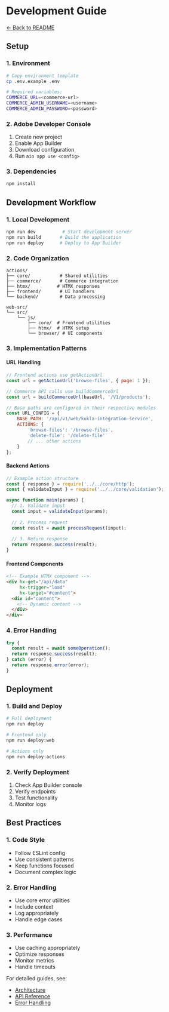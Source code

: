 # Development Guide

[← Back to README](../README.md)

## Setup

### 1. Environment

```bash
# Copy environment template
cp .env.example .env

# Required variables:
COMMERCE_URL=<commerce-url>
COMMERCE_ADMIN_USERNAME=<username>
COMMERCE_ADMIN_PASSWORD=<password>
```

### 2. Adobe Developer Console

1. Create new project
2. Enable App Builder
3. Download configuration
4. Run `aio app use <config>`

### 3. Dependencies

```bash
npm install
```

## Development Workflow

### 1. Local Development

```bash
npm run dev          # Start development server
npm run build       # Build the application
npm run deploy      # Deploy to App Builder
```

### 2. Code Organization

```
actions/
├── core/           # Shared utilities
├── commerce/       # Commerce integration
├── htmx/          # HTMX responses
├── frontend/       # UI handlers
└── backend/        # Data processing

web-src/
└── src/
    └── js/
        ├── core/  # Frontend utilities
        ├── htmx/  # HTMX setup
        └── browser/ # UI components
```

### 3. Implementation Patterns

#### URL Handling

```javascript
// Frontend actions use getActionUrl
const url = getActionUrl('browse-files', { page: 1 });

// Commerce API calls use buildCommerceUrl
const url = buildCommerceUrl(baseUrl, '/V1/products');

// Base paths are configured in their respective modules
const URL_CONFIG = {
    BASE_PATH: '/api/v1/web/kukla-integration-service',
    ACTIONS: {
        'browse-files': '/browse-files',
        'delete-file': '/delete-file'
        // ... other actions
    }
};
```

#### Backend Actions

```javascript
// Example action structure
const { response } = require('../../core/http');
const { validateInput } = require('../../core/validation');

async function main(params) {
  // 1. Validate input
  const input = validateInput(params);
  
  // 2. Process request
  const result = await processRequest(input);
  
  // 3. Return response
  return response.success(result);
}
```

#### Frontend Components

```html
<!-- Example HTMX component -->
<div hx-get="/api/data"
     hx-trigger="load"
     hx-target="#content">
  <div id="content">
    <!-- Dynamic content -->
  </div>
</div>
```

### 4. Error Handling

```javascript
try {
  const result = await someOperation();
  return response.success(result);
} catch (error) {
  return response.error(error);
}
```

## Deployment

### 1. Build and Deploy

```bash
# Full deployment
npm run deploy

# Frontend only
npm run deploy:web

# Actions only
npm run deploy:actions
```

### 2. Verify Deployment

1. Check App Builder console
2. Verify endpoints
3. Test functionality
4. Monitor logs

## Best Practices

### 1. Code Style

- Follow ESLint config
- Use consistent patterns
- Keep functions focused
- Document complex logic

### 2. Error Handling

- Use core error utilities
- Include context
- Log appropriately
- Handle edge cases

### 3. Performance

- Use caching appropriately
- Optimize responses
- Monitor metrics
- Handle timeouts

For detailed guides, see:

- [Architecture](architecture.md)
- [API Reference](api-reference.md)
- [Error Handling](error-handling.md)
